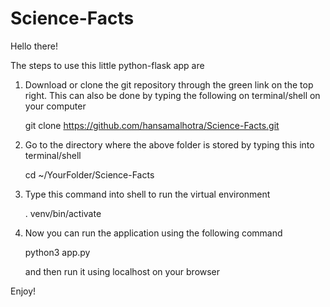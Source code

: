 # Science-Facts
Hello there! 

The steps to use this little python-flask app are

1. Download or clone the git repository through the green link on the top right. This can also be done by typing the following on terminal/shell on your computer

    git clone https://github.com/hansamalhotra/Science-Facts.git 

2. Go to the directory where the above folder is stored by typing this into terminal/shell

    cd ~/YourFolder/Science-Facts
  
3. Type this command into shell to run the virtual environment 

    . venv/bin/activate

4. Now you can run the application using the following command

    python3 app.py 

    and then run it using localhost on your browser 

Enjoy! 
